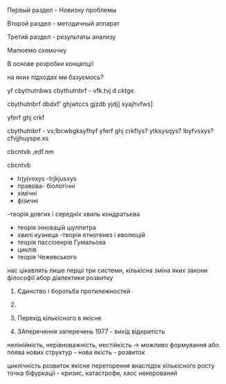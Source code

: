 Первый раздел - Новизну проблемы

Второй раздел - методичный аппарат

Третий раздел - результаты анализу


Малюемо схемочку

В основе розробки концепції

на яких підходах ми базуємось? 

yf cbythutnbws 
cbythutnbrf - vfk.tvj d cktge.

cbythutnbrf dbdxf' ghjwtccs gjzdb yjdj] syajhvfws]

yferf ghj crkf

cbythutnbrf - vs;lbcwbgksyfhyf yferf ghj crkflys? ytksysqys? lbyfvsxys? cfvjjhuyspe.xs

cbcntvb ,edf.nm

cbcntvb
- trjyjvsxys
-trjkjusxys
- правова- біологічні
- хімічні
- фізичні

-теорія довгих і середніх хвиль кондратьєва
- теорія інновацій шуппетра
- хвилі кузнеца
-теорія етногенез і еволюцій
- теорія пассіоенрів Гумальова
- циклів
- теорія Чежевського


нас цікавлять лише перші три системи, кількісна зміна яких
закони філософії абор діалектики розвитку
1. Єдинство і боротьба протилежностей
2.
2. Перехід кількісного в якісне

3. ЗАперечення заперечень
1977 - вихід
відкритість

нелінійність, нерівноважність, нестійкість -> можливо формування або поява нових структур - нова якість - розвиток 

циклічність 
розвиток якісне переторення внаслідок кількісного росту
точка біфуркації - кризис, катастрофи, хаос некерований 